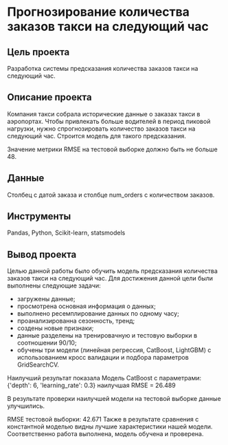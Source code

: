 # Прогнозирование количества заказов такси на следующий час

## Цель проекта
Разработка системы предсказания количества заказов такси на следующий час.

## Описание проекта

Компания такси собрала исторические данные о заказах такси в аэропортах. Чтобы привлекать больше водителей в период пиковой нагрузки, нужно спрогнозировать количество заказов такси на следующий час. Строится модель для такого предсказания.

Значение метрики RMSE на тестовой выборке должно быть не больше 48.

## Данные

Столбец с датой заказа и столбце num_orders с количеством заказов.

## Инструменты

Pandas, Python, Scikit-learn, statsmodels

## Вывод проекта

Целью данной работы было обучить модель предсказания количества заказов такси на следующий час. Для достижения данной цели были выполнены следующие задачи:

- загружены данные;
- просмотрена основная информация о данных;
- выполнено ресемплирование данных по одному часу;
- проанализированна сезонность, тренд;
- создены новые признаки;
- данные разделены на тренировачную и тестовую выборки в соотношении 90/10;
- обучены три модели (линейная регрессия, CatBoost, LightGBM) с использованием кросс валидации и подбора параметров GridSearchCV.

Наилучший результат показала Модель CatBoost с параметрами: {'depth': 6, 'learning_rate': 0.3}
наилучшая RMSE = 26.489

В результате проверки наилучшей модели на тестовой выборке данные улучшились.

RMSE тестовой выборки: 42.671 
Также в результате сравнения с константной моделью видны лучшие характеристики нашей модели. 
Соответственно работа выполнена, модель обучена и проверена.
